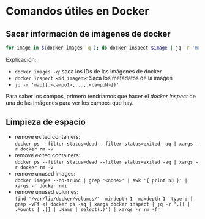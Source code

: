 # Comandos útiles en Docker

## Sacar información de imágenes de docker

~~~ bash
for image in $(docker images -q ); do docker inspect $image | jq -r 'map([.<campo1>,..., .<campoN>])'; done 
~~~

Explicación:
- `docker images -q`: saca los IDs de las imágenes de docker
- `docker inspect <id_imagen>`: Saca los metadatos de la imagen
- `jq -r 'map([.<campo1>,...,.<campoN>])'`

Para saber los campos, primero tendríamos que hacer el _docker inspect_ de una de las imágenes para ver los campos que hay.

## Limpieza de espacio

* remove exited containers:  
`docker ps --filter status=dead --filter status=exited -aq | xargs -r docker rm -v`
* remove exited containers:  
`docker ps --filter status=dead --filter status=exited -aq | xargs -r docker rm -v`
* remove unused images:  
`docker images --no-trunc | grep '<none>' | awk '{ print $3 }' | xargs -r docker rmi`
* remove unused volumes:  
`find '/var/lib/docker/volumes/' -mindepth 1 -maxdepth 1 -type d | grep -vFf <( docker ps -aq | xargs docker inspect | jq -r '.[] | .Mounts | .[] | .Name | select(.)') | xargs -r rm -fr`
